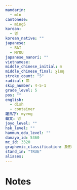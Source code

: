 ```yaml
---
mandarin:
  - mǐn
cantonese:
  - ming5
korean:
  - 명
korean_native: ""
japanese:
  - BAI
  - MYOU
japanese_nanori: ""
vietnamese:
middle_chinese_initial: m
middle_chinese_final: ɣiæŋ
stroke_count: "5"
radical: 皿
skip_number: 4-5-1
grade_level: 5
pos: ""
english:
  - dish
  - container
羅馬字: myeng
韓文: 명
joyo_level: ""
hsk_level: ""
hanmun_edu_level: ""
danayo_id: 5360
mc_id: 3320
graphemic_classification: 象形
stand_in: "TRUE"
aliases:
---
```


# Notes
